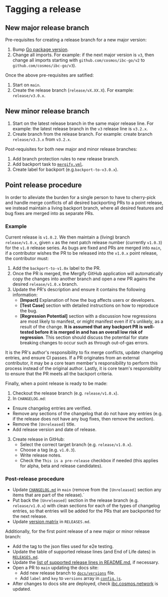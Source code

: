 # Tagging a release

## New major release branch

Pre-requisites for creating a release branch for a new major version:

1. Bump [Go package version](https://github.com/cosmos/ibc-go/blob/main/go.mod#L3).
2. Change all imports. For example: if the next major version is `v3`, then change all imports starting with `github.com/cosmos/ibc-go/v2` to `github.com/cosmos/ibc-go/v3`).

Once the above pre-requisites are satified:

1. Start on `main`.
2. Create the release branch (`release/vX.XX.X`). For example: `release/v3.0.x`.

## New minor release branch

1. Start on the latest release branch in the same major release line. For example: the latest release branch in the `v3` release line is `v3.2.x`.
2. Create branch from the release branch. For example: create branch `release/v3.3.x` from `v3.2.x`.

Post-requisites for both new major and minor release branches:

1. Add branch protection rules to new release branch.
2. Add backport task to [`mergify.yml`](https://github.com/cosmos/ibc-go/blob/main/.github/mergify.yml).
3. Create label for backport (e.g.`backport-to-v3.0.x`).

## Point release procedure

In order to alleviate the burden for a single person to have to cherry-pick and handle merge conflicts of all desired backporting PRs to a point release, we instead maintain a living backport branch, where all desired features and bug fixes are merged into as separate PRs.

### Example

Current release is `v1.0.2`. We then maintain a (living) branch `release/v1.0.x`, given `x` as the next patch release number (currently `v1.0.3`) for the `v1.0` release series. As bugs are fixed and PRs are merged into `main`, if a contributor wishes the PR to be released into the `v1.0.x` point release, the contributor must:

1. Add the `backport-to-v1.0x` label to the PR.
2. Once the PR is merged, the Mergify GitHub application will automatically copy the changes into another branch and open a new PR agains the desired `release/v1.0.x` branch.
3. Update the PR's description and ensure it contains the following information:
   - **[Impact]** Explanation of how the bug affects users or developers.
   - **[Test Case]** section with detailed instructions on how to reproduce the bug.
   - **[Regression Potential]** section with a discussion how regressions are most likely to manifest, or might
     manifest even if it's unlikely, as a result of the change. **It is assumed that any backport PR is
     well-tested before it is merged in and has an overall low risk of regression**. This section should discuss
     the potential for state breaking changes to occur such as through out-of-gas errors. 

It is the PR's author's responsibility to fix merge conflicts, update changelog entries, and ensure CI passes. If a PR originates from an external contributor, it may be a core team member's responsibility to perform this process instead of the original author. Lastly, it is core team's responsibility to ensure that the PR meets all the backport criteria.

Finally, when a point release is ready to be made:

1. Checkout the release branch (e.g. `release/v1.0.x`).
2. In `CHANGELOG.md`:
  - Ensure changelog entries are verified.
  - Remove any sections of the changelog that do not have any entries (e.g. if the release does not have any bug fixes, then remove the section).
  - Remove the `[Unreleased]` title.
  - Add release version and date of release.
3. Create release in GitHub:
    - Select the correct target branch (e.g. `release/v1.0.x`).
    - Choose a tag (e.g. `v1.0.3`).
    - Write release notes.
    - Check the `This is a pre-release` checkbox if needed (this applies for alpha, beta and release candidates).

### Post-release procedure

- Update [`CHANGELOG.md`](../../CHANGELOG.md) in `main` (remove from the `[Unreleased]` section any items that are part of the release).`
- Put back the `[Unreleased]` section in the release branch (e.g. `release/v1.0.x`) with clean sections for each of the types of changelog entries, so that entries will be added for the PRs that are backported for the next release.
- Update [version matrix](../../RELEASES.md#version-matrix) in `RELEASES.md`.

Additionally, for the first point release of a new major or minor release branch:

- Add the tag to the json files used for e2e testing.
- Update the table of supported release lines (and End of Life dates) in [`RELEASES.md`](../../RELEASES.md).
- Update the [list of supported release lines in README.md](../../RELEASES.md#releases), if necessary.
- Open a PR to `main` updating the docs site:
  - Add new release branch to [`docs/versions`](../versions) file.
  - Add `label` and `key` to `versions` array in [`config.js`](https://github.com/cosmos/ibc-go/blob/main/docs/.vuepress/config.js#L33).
- After changes to docs site are deployed, check [ibc.cosmos.network](https://ibc.cosmos.network) is updated.